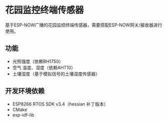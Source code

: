# 花园监控终端传感器
基于ESP-NOW广播的花园监控终端传感器，需要搭配ESP-NOW网关/接收器进行使用。

## 功能
* 光照强度（依赖BH1750）
* 空气 温度、湿度（依赖AHT10）
* 土壤湿度（基于模拟信号的土壤湿度传感器）

## 开发环境依赖
* ESP8266 RTOS SDK v3.4（hessian 补丁版本）
* CMake
* esp-idf-lib
